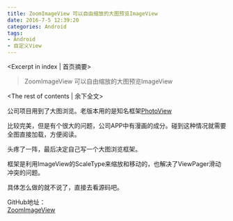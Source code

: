 ```yaml
---
title: ZoomImageView 可以自由缩放的大图预览ImageView
date: 2016-7-5 12:39:20
categories: Android
tags:
- Android
- 自定义View
---
```

<Excerpt in index | 首页摘要> 
>ZoomImageView 可以自由缩放的大图预览ImageView  
>
<!-- more -->
<The rest of contents | 余下全文>  
  
公司项目用到了大图浏览。老版本用的是知名框架[PhotoView](https://github.com/chrisbanes/PhotoView)  
  
比较完美，但是有个很大的问题，公司APP中有漫画的成分。碰到这种情况就需要全图直接加载，方便阅读。  
  
头疼了一阵，最后决定自己写一个大图浏览框架。  
  
框架是利用ImageView的ScaleType来缩放和移动的，也解决了ViewPager滑动冲突的问题。  
  
具体怎么做的就不说了，直接去看源码吧。  
  
GitHub地址：  
[ZoomImageView](https://github.com/Gloomyer/ZoomImageView)